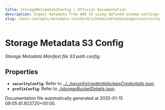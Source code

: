 ```yaml
---
title: StorageMetadataS3Config | Official Documentation
description: Ingest metadata from AWS S3 using defined schema settings such as bucket details, authentication, prefix patterns, and sync frequency.
slug: /main-concepts/metadata-standard/schemas/metadataingestion/storage/storagemetadatas3config
---
```


# Storage Metadata S3 Config

*Storage Metadata Manifest file S3 path config.*

## Properties

- **`securityConfig`**: Refer to *[../../security/credentials/awsCredentials.json](#/../security/credentials/awsCredentials.json)*.
- **`prefixConfig`**: Refer to *[./storageBucketDetails.json](#storageBucketDetails.json)*.


Documentation file automatically generated at 2025-01-15 09:05:41.923720+00:00.
